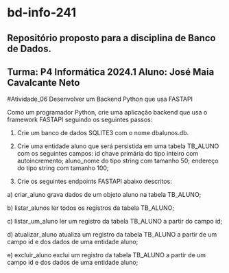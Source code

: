 # bd-info-241
Repositório proposto para a disciplina de Banco de Dados.
---------------------------------
Turma: P4 Informática 2024.1
Aluno: José Maia Cavalcante Neto
---------------------------------
#Atividade_06
Desenvolver um Backend Python que usa FASTAPI 

Como um programador Python, crie uma aplicação backend que usa o framework FASTAPI seguindo os seguintes passos:
1) Crie um banco de dados SQLITE3 com o nome dbalunos.db.

2) Crie uma entidade aluno que será persistida em uma tabela TB_ALUNO com os seguintes campos:
id chave primária do tipo inteiro com autoincremento;
aluno_nome do tipo string com tamanho 50;
endereço       do tipo string com tamanho 100;

3) Crie os seguintes endpoints FASTAPI abaixo descritos:
   
a) criar_aluno grava dados de um objeto aluno na tabela TB_ALUNO;

b) listar_alunos ler todos os registros da tabela TB_ALUNO; 

c) listar_um_aluno ler um registro da tabela TB_ALUNO a partir do campo id; 

d) atualizar_aluno atualiza um registro da tabela TB_ALUNO a partir de um campo id e dos dados de uma entidade aluno; 

e) excluir_aluno exclui um registro da tabela TB_ALUNO a partir de um campo id e dos dados de uma entidade aluno;

